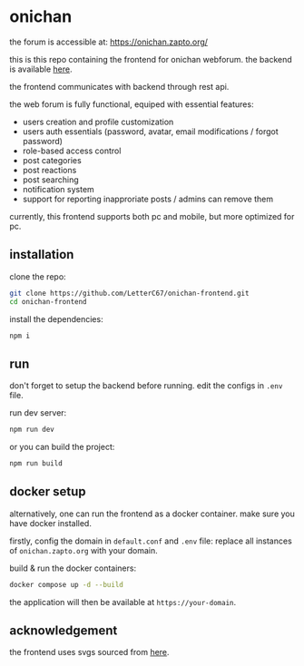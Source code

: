 # onichan

the forum is accessible at: https://onichan.zapto.org/

this is this repo containing the frontend for onichan webforum. the backend is available [here](https://github.com/LetterC67/onichan-backend).

the frontend communicates with backend through rest api.

the web forum is fully functional, equiped with essential features:
- users creation and profile customization
- users auth essentials (password, avatar, email modifications / forgot password)
- role-based access control
- post categories
- post reactions
- post searching
- notification system
- support for reporting inapproriate posts / admins can remove them

currently, this frontend supports both pc and mobile, but more optimized for pc.

## installation

clone the repo:
```sh
git clone https://github.com/LetterC67/onichan-frontend.git
cd onichan-frontend
```

install the dependencies:
```sh
npm i
```

## run
don't forget to setup the backend before running. edit the configs in `.env` file.

run dev server:
```sh
npm run dev
```

or you can build the project:
```sh
npm run build
```

## docker setup
alternatively, one can run the frontend as a docker container. make sure you have docker installed. 

firstly, config the domain in `default.conf` and `.env` file: replace all instances of `onichan.zapto.org` with your domain. 

build & run the docker containers:
  ```sh
  docker compose up -d --build
  ```

the application will then be available at `https://your-domain`.


## acknowledgement 

the frontend uses svgs sourced from [here](https://www.svgrepo.com/collection/cube-action-icons/).